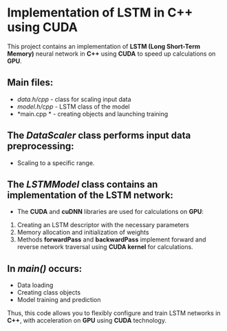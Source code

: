# Implementation of LSTM in C++ using CUDA

This project contains an implementation of **LSTM (Long Short-Term Memory)** neural network in **C++** using **CUDA** to speed up calculations on **GPU**.

## Main files:

- *data.h/cpp* - class for scaling input data
- *model.h/cpp* - LSTM class of the model
- *main.cpp * - creating objects and launching training

## The *DataScaler* class performs input data preprocessing:

- Scaling to a specific range.

## The *LSTMModel* class contains an implementation of the LSTM network:

- The **CUDA** and **cuDNN** libraries are used for calculations on **GPU**:
1. Creating an LSTM descriptor with the necessary parameters
2. Memory allocation and initialization of weights
3. Methods **forwardPass** and **backwardPass** implement forward and reverse network traversal using **CUDA kernel** for calculations.

## In *main()* occurs:

- Data loading
- Creating class objects
- Model training and prediction

Thus, this code allows you to flexibly configure and train LSTM networks in **C++**, with acceleration on **GPU** using **CUDA** technology.
